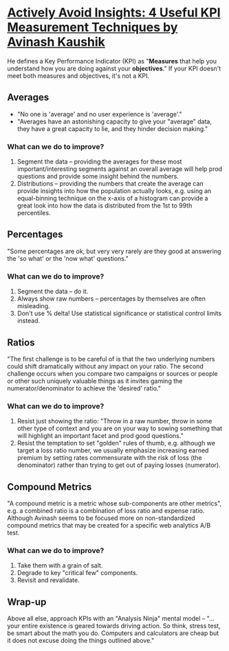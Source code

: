 # [Actively Avoid Insights: 4 Useful KPI Measurement Techniques by Avinash Kaushik](https://www.kaushik.net/avinash/insights-web-analytics-kpi-measurement-techniques/)

He defines a Key Performance Indicator (KPI) as "**Measures** that help you understand how you are doing against your **objectives**." If your KPI doesn't meet both measures and objectives, it's not a KPI.

## Averages
- "No one is 'average' and no user experience is 'average'."
- "Averages have an astonishing capacity to give your "average" data, they have a great capacity to lie, and they hinder decision making."

### What can we do to improve?

1. Segment the data – providing the averages for these most important/interesting segments against an overall average will help prod questions and provide some insight behind the numbers.
2. Distributions – providing the numbers that create the average can provide insights into how the population actually looks, e.g. using an equal-binning technique on the x-axis of a histogram can provide a great look into how the data is distributed from the 1st to 99th percentiles.

## Percentages

"Some percentages are ok, but very very rarely are they good at answering the 'so what' or the 'now what' questions."

### What can we do to improve?

1. Segment the data – do it.
2. Always show raw numbers – percentages by themselves are often misleading.
3. Don't use % delta! Use statistical significance or statistical control limits instead.

## Ratios

"The first challenge is to be careful of is that the two underlying numbers could shift dramatically without any impact on your ratio. The second challenge occurs when you compare two campaigns or sources or people or other such uniquely valuable things as it invites gaming the numerator/denominator to achieve the 'desired' ratio."

### What can we do to improve?

1. Resist just showing the ratio: "Throw in a raw number, throw in some other type of context and you are on your way to sowing something that will highlight an important facet and prod good questions."
2. Resist the temptation to set "golden" rules of thumb, e.g. although we target a loss ratio number, we usually emphasize increasing earned premium by setting rates commensurate with the risk of loss (the denominator) rather than trying to get out of paying losses (numerator).

## Compound Metrics

"A compound metric is a metric whose sub-components are other metrics", e.g. a combined ratio is a combination of loss ratio and expense ratio. Although Avinash seems to be focused more on non-standardized compound metrics that may be created for a specific web analytics A/B test.

### What can we do to improve?

1. Take them with a grain of salt.
2. Degrade to key "critical few" components.
3. Revisit and revalidate.

## Wrap-up

Above all else, approach KPIs with an "Analysis Ninja" mental model – "…your entire existence is geared towards driving action. So think, stress test, be smart about the math you do. Computers and calculators are cheap but it does not excuse doing the things outlined above."
